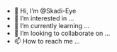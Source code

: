 - 👋 Hi, I’m @Skadi-Eye
- 👀 I’m interested in ...
- 🌱 I’m currently learning ...
- 💞️ I’m looking to collaborate on ...
- 📫 How to reach me ...

<!---
Skadi-Eye/Skadi-Eye is a ✨ special ✨ repository because its `README.md` (this file) appears on your GitHub profile.
You can click the Preview link to take a look at your changes.
--->
